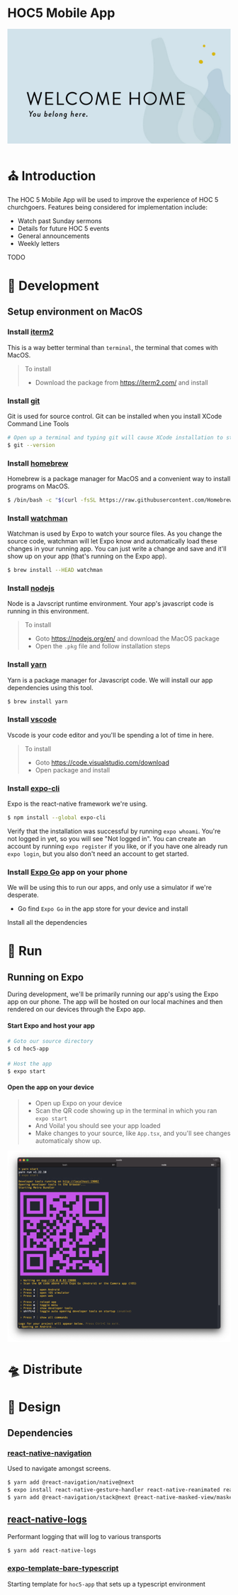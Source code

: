 # HOC5 Mobile App
![hero](docs/img_hero.png)

# :church: Introduction
The HOC 5 Mobile App will be used to improve the experience of HOC 5 churchgoers. Features being considered for implementation include:
- Watch past Sunday sermons
- Details for future HOC 5 events
- General announcements
- Weekly letters

TODO

# :hammer: Development
## Setup environment on MacOS
### Install [iterm2](https://iterm2.com/)
This is a way better terminal than `terminal`, the terminal that comes with MacOS.
> To install
> * Download the package from https://iterm2.com/ and install

### Install [git](https://git-scm.com/book/en/v2/Getting-Started-Installing-Git) 
Git is used for source control. Git can be installed when you install XCode Command Line Tools
```bash
# Open up a terminal and typing git will cause XCode installation to start
$ git --version
```

### Install [homebrew](https://brew.sh/) 
Homebrew is a package manager for MacOS and a convenient way to install programs
on MacOS.
```bash
$ /bin/bash -c "$(curl -fsSL https://raw.githubusercontent.com/Homebrew/install/HEAD/install.sh)"
```

### Install [watchman](https://facebook.github.io/watchman/docs/install#buildinstall)
Watchman is used by Expo to watch your source files. As you change the source code, watchman 
will let Expo know and automatically load these changes in your running app. You can just 
write a change and save and it'll show up on your app (that's running on the Expo app).
```bash
$ brew install --HEAD watchman
```

### Install [nodejs](https://nodejs.org/en/)
Node is a Javscript runtime environment. Your app's javascript code is running
in this environment.
> To install
> * Goto https://nodejs.org/en/ and download the MacOS package
> * Open the `.pkg` file and follow installation steps

### Install [yarn](https://classic.yarnpkg.com/en/docs/install#mac-stable)
Yarn is a package manager for Javascript code. We will install our app dependencies
using this tool.
```bash
$ brew install yarn
```

### Install [vscode](https://code.visualstudio.com/download)
Vscode is your code editor and you'll be spending a lot of time in here. 
> To install
> * Goto https://code.visualstudio.com/download 
> * Open package and install

### Install [expo-cli](https://docs.expo.io/get-started/installation/)
Expo is the react-native framework we're using.
```bash
$ npm install --global expo-cli
```

Verify that the installation was successful by running `expo whoami`. You're not 
logged in yet, so you will see "Not logged in". You can create an account by 
running `expo register` if you like, or if you have one already run `expo login`, 
but you also don't need an account to get started.

### Install [Expo Go](https://play.google.com/store/apps/details?id=host.exp.exponent) app on your phone
We will be using this to run our apps, and only use a simulator if we're desperate.
* Go find `Expo Go` in the app store for your device and install

Install all the dependencies

# :runner: Run
## Running on Expo
During development, we'll be primarily running our app's using the Expo app on our phone.
The app will be hosted on our local machines and then rendered on our devices through the Expo app.

#### Start Expo and host your app
```bash
# Goto our source directory
$ cd hoc5-app 

# Host the app
$ expo start
```

#### Open the app on your device
> * Open up Expo on your device
> * Scan the QR code showing up in the terminal in which you ran `expo start`
> * And Voila! you should see your app loaded
> * Make changes to your source, like `App.tsx`, and you'll see changes automaticaly show up.
 
![start](docs/img_expo_start.png)

# :flying_saucer: Distribute

# :art: Design

## Dependencies
### [react-native-navigation](https://reactnavigation.org/docs/6.x/getting-started/)
Used to navigate amongst screens.
```bash
$ yarn add @react-navigation/native@next
$ expo install react-native-gesture-handler react-native-reanimated react-native-screens react-native-safe-area-context
$ yarn add @react-navigation/stack@next @react-native-masked-view/masked-view
```

## [react-native-logs](https://github.com/onubo/react-native-logs)
Performant logging that will log to various transports
```bash
$ yarn add react-native-logs
```

### [expo-template-bare-typescript](https://www.npmjs.com/package/expo-template-bare-typescript)
Starting template for `hoc5-app` that sets up a typescript environment


